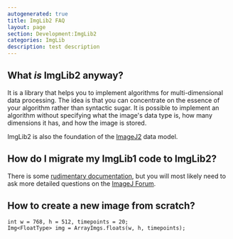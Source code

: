 ```yaml
---
autogenerated: true
title: ImgLib2 FAQ
layout: page
section: Development:ImgLib2
categories: ImgLib
description: test description
---
```





What *is* ImgLib2 anyway?
-------------------------

It is a library that helps you to implement algorithms for multi-dimensional data processing. The idea is that you can concentrate on the essence of your algorithm rather than syntactic sugar. It is possible to implement an algorithm without specifying what the image's data type is, how many dimensions it has, and how the image is stored.

ImgLib2 is also the foundation of the [ImageJ2](ImageJ2) data model.

How do I migrate my ImgLib1 code to ImgLib2?
--------------------------------------------

There is some [rudimentary documentation](How_To_Migrate_Code_From_ImgLib_To_ImgLib2), but you will most likely need to ask more detailed questions on the [ImageJ Forum](http://forum.imagej.net).

How to create a new image from scratch?
---------------------------------------

    int w = 768, h = 512, timepoints = 20;
    Img<FloatType> img = ArrayImgs.floats(w, h, timepoints);



